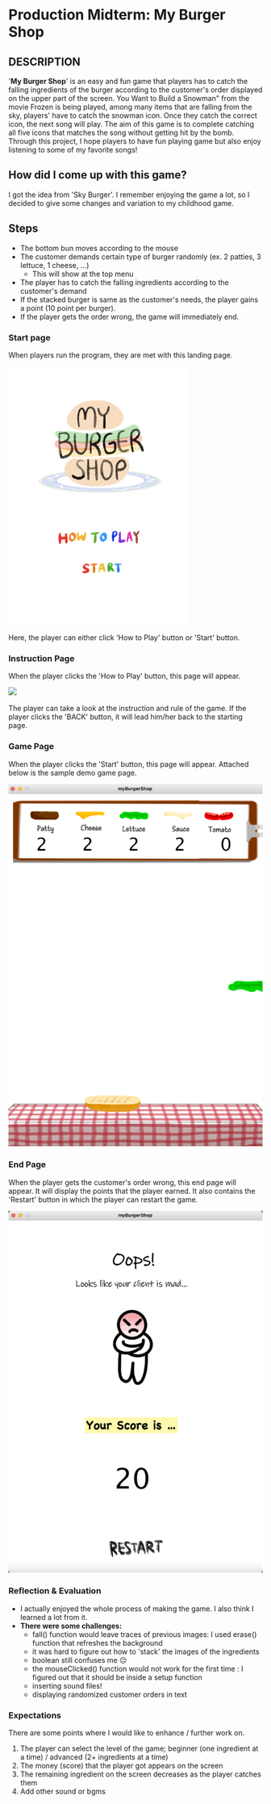 # Production Midterm: My Burger Shop

## DESCRIPTION
'**My Burger Shop**' 
is an easy and fun game that players has to catch the falling ingredients of the burger according to the customer's order displayed on the upper part of the screen. You Want to Build a Snowman" from the movie Frozen is being played, among many items that are falling from the sky, players' have to catch the snowman icon. Once they catch the correct icon, the next song will play. The aim of this game is to complete catching all five icons that matches the song without getting hit by the bomb. Through this project, I hope players to have fun playing game but also enjoy listening to some of my favorite songs! 

## How did I come up with this game?
I got the idea from 'Sky Burger'. I remember enjoying the game a lot, so I decided to give some changes and variation to my childhood game. 

## Steps

- The bottom bun moves according to the mouse
- The customer demands certain type of burger randomly (ex. 2 patties, 3 lettuce, 1 cheese, ...)
  - This will show at the top menu
- The player has to catch the falling ingredients according to the customer's demand
- If the stacked burger is same as the customer's needs, the player gains a point (10 point per burger).
- If the player gets the order wrong, the game will immediately end.

### Start page 

When players run the program, they are met with this landing page. 

 ![](images/startpage1.png)  

Here, the player can either click 'How to Play' button or 'Start' button. 

### Instruction Page

When the player clicks the 'How to Play' button, this page will appear.

![](images/howto1.png)

The player can take a look at the instruction and rule of the game. 
If the player clicks the 'BACK' button, it will lead him/her back to the starting page.

### Game Page

When the player clicks the 'Start' button, this page will appear. 
Attached below is the sample demo game page. 

![](images/demogame.png)

### End Page

When the player gets the customer's order wrong, this end page will appear.
It will display the points that the player earned.
It also contains the 'Restart' button in which the player can restart the game.

![](images/demoendpage.png)

### Reflection & Evaluation

- I actually enjoyed the whole process of making the game. I also think I learned a lot from it. 
- **There were some challenges:**
  - fall() function would leave traces of previous images: I used erase() function that refreshes the background
  - it was hard to figure out how to 'stack' the images of the ingredients
  - boolean still confuses me 😔
  - the mouseClicked() function would not work for the first time : I figured out that it should be inside a setup function
  - inserting sound files!
  - displaying randomized customer orders in text 
  

### Expectations
There are some points where I would like to enhance / further work on.
1. The player can select the level of the game; beginner (one ingredient at a time) / advanced (2+ ingredients at a time)
2. The money (score) that the player got appears on the screen
3. The remaining ingredient on the screen decreases as the player catches them
4. Add other sound or bgms

